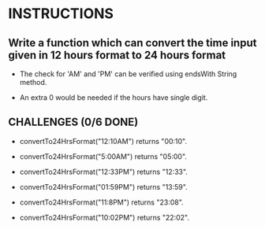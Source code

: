 # INSTRUCTIONS

## Write a function which can convert the time input given in 12 hours format to 24 hours format

- The check for 'AM' and 'PM' can be verified using endsWith String method.

- An extra 0 would be needed if the hours have single digit.

## CHALLENGES (0/6 DONE)

- convertTo24HrsFormat("12:10AM") returns "00:10".

- convertTo24HrsFormat("5:00AM") returns "05:00".

- convertTo24HrsFormat("12:33PM") returns "12:33".

- convertTo24HrsFormat("01:59PM") returns "13:59".

- convertTo24HrsFormat("11:8PM") returns "23:08".

- convertTo24HrsFormat("10:02PM") returns "22:02".
